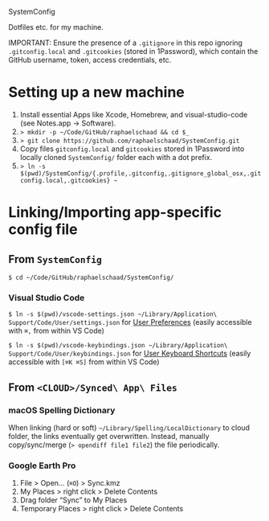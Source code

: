 SystemConfig

Dotfiles etc. for my machine.

IMPORTANT: Ensure the presence of a `.gitignore` in this repo ignoring `.gitconfig.local` and `.gitcookies` (stored in 1Password), which contain the GitHub username, token, access credentials, etc.

# Setting up a new machine
1. Install essential Apps like Xcode, Homebrew, and visual-studio-code (see Notes.app → Software).
2. `> mkdir -p ~/Code/GitHub/raphaelschaad && cd $_`
3. `> git clone https://github.com/raphaelschaad/SystemConfig.git`
4. Copy files `gitconfig.local` and `gitcookies` stored in 1Password into locally cloned `SystemConfig/` folder each with a dot prefix.
5. `> ln -s $(pwd)/SystemConfig/{.profile,.gitconfig,.gitignore_global_osx,.gitconfig.local,.gitcookies} ~`

# Linking/Importing app-specific config file
## From `SystemConfig`
`$ cd ~/Code/GitHub/raphaelschaad/SystemConfig/`

### Visual Studio Code
`$ ln -s $(pwd)/vscode-settings.json ~/Library/Application\ Support/Code/User/settings.json` for [User Preferences](./vscode-settings.json) (easily accessible with `⌘,` from within VS Code)

`$ ln -s $(pwd)/vscode-keybindings.json ~/Library/Application\ Support/Code/User/keybindings.json` for [User Keyboard Shortcuts](./vscode-keybindings.json) (easily accessible with `[⌘K ⌘S]` from within VS Code)

## From `<CLOUD>/Synced\ App\ Files`
### macOS Spelling Dictionary
When linking (hard or soft) `~/Library/Spelling/LocalDictionary` to cloud folder, the links eventually get overwritten. Instead, manually copy/sync/merge (`> opendiff file1 file2`) the file periodically.

### Google Earth Pro
1. File > Open… (`⌘O`) > Sync.kmz
2. My Places > right click > Delete Contents
3. Drag folder “Sync” to My Places
4. Temporary Places > right click > Delete Contents
